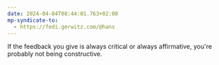 ```yaml
---
date: 2024-04-04T08:44:01.763+02:00
mp-syndicate-to:
  - https://fedi.gerwitz.com/@hans
---
```

If the feedback you give is always critical or always affirmative, you're probably not being constructive.

